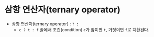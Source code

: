 # 삼항 연산자(ternary operator)

- 삼항 연산자(ternary operator) : `? :`
  - `c ? t : f` 꼴에서 조건(condition) `c`가 참이면 `t`, 거짓이면 `f`로 치환된다.
